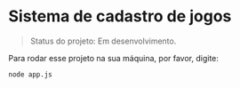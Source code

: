 # Sistema de cadastro de jogos

> Status do projeto: Em desenvolvimento.

Para rodar esse projeto na sua máquina, por favor, digite:

```
node app.js
```
